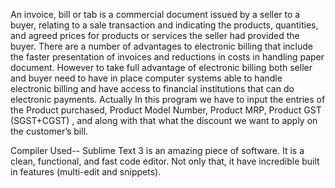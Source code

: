 An invoice, bill or tab is a commercial document issued by a seller to a buyer, relating to a sale transaction and indicating the products, quantities, and agreed prices for products or services the seller had provided the buyer. 
There are a number of advantages to electronic billing that include the faster presentation of invoices and reductions in costs in handling paper document. 
However to take full advantage of electronic billing both seller and buyer need to have in place computer systems able to handle electronic billing and have access to financial institutions that can do electronic payments. 
Actually In this program we have to input the entries of the Product purchased, Product Model Number, Product MRP, Product GST (SGST+CGST) , and along with that what the discount we want to apply on the customer’s bill.


Compiler Used--
Sublime Text 3 is an amazing piece of
software. It is a clean, functional,
and fast code editor. Not only that,
it have incredible built in features
(multi-edit and snippets).
